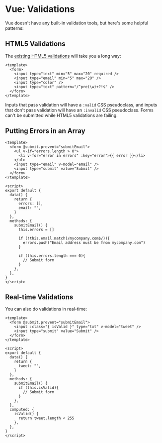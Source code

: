 # Vue: Validations

Vue doesn't have any built-in validation tools, but here's some helpful patterns:

## HTML5 Validations

The [existing HTML5 validations](https://developer.mozilla.org/en-US/docs/Learn/Forms/Form_validation) will take you a long way:

```vue
<template>
  <form>
    <input type="text" min="5" max="20" required />
    <input type="email" min="5" max="20" />
    <input type="color" />
    <input type="text" pattern="/^pre(\w)+?!$" />
  </form>
</template>
```

Inputs that pass validation will have a `:valid` CSS pseudoclass, and inputs that don't pass validation will have an `:invalid` CSS pseudoclass. Forms can't be submitted while HTML5 validations are failing.

## Putting Errors in an Array

```vue
<template>
  <form @submit.prevent="submitEmail">
    <ul v-if="errors.length > 0">
      <li v-for="error in errors" :key="error">{{ error }}</li>
    </ul>
    <input type="email" v-model="email" />
    <input type="submit" value="Submit" />
  </form>
</template>

<script>
export default {
  data() {
    return {
      errors: [],
      email: "",
    }
  },
  methods: {
    submitEmail() {
      this.errors = []

      if (!this.email.match(/mycompany.com$/)){
        errors.push("Email address must be from mycompany.com")
      }

      if (this.errors.length === 0){
        // Submit form
      }
    },
  },
}
</script>
```

## Real-time Validations

You can also do validations in real-time:

```vue
<template>
  <form @submit.prevent="submitEmail">
    <input :class="{ isValid }" type="txt" v-model="tweet" />
    <input type="submit" value="Submit" />
  </form>
</template>

<script>
export default {
  data() {
    return {
      tweet: "",
    }
  },
  methods: {
    submitEmail() {
      if (this.isValid){
        // Submit form
      }
    },
  },
  computed: {
    isValid() {
      return tweet.length < 255
    },
  },
}
</script>
```
